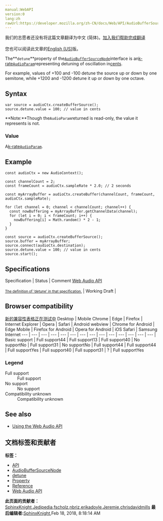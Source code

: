```yaml
---
manual:WebAPI
version:0
lang:zh
rawUrl:https://developer.mozilla.org/zh-CN/docs/Web/API/AudioBufferSourceNode/detune
---
```




<bdi>我们的志愿者还没有将这篇文章翻译为<bdi>中文 (简体)</bdi>。[加入我们帮助完成翻译](%22797 "")<br></br>您也可以阅读此文章的[English (US)](%14132 "")版。</bdi>






The**`detune`**property of the[`AudioBufferSourceNode`](%3873 "The AudioBufferSourceNode interface is an AudioScheduledSourceNode which represents an audio source consisting of in-memory audio data, stored in an AudioBuffer. It's especially useful for playing back audio which has particularly stringent timing accuracy requirements, such as for sounds that must match a specific rhythm and can be kept in memory rather than being played from disk or the network.")interface is an[k-rate](%9828 "")[`AudioParam`](%3874 "There are two kinds of AudioParam, a-rate and k-rate parameters:")representing detuning of oscillation in[cents](%14133 "").



For example, values of +100 and -100 detune the source up or down by one semitone, while +1200 and -1200 detune it up or down by one octave.


## Syntax<a name="Syntax"></a>

```
var source = audioCtx.createBufferSource();
source.detune.value = 100; // value in cents
```


**Note:**Though the`AudioParam`returned is read-only, the value it represents is not.



### Value<a name="Value"></a>


A[k-rate](%9828 "")[`AudioParam`](%3874 "There are two kinds of AudioParam, a-rate and k-rate parameters:").


## Example<a name="Example"></a>

```
const audioCtx = new AudioContext();

const channelCount = 2;
const frameCount = audioCtx.sampleRate * 2.0; // 2 seconds

const myArrayBuffer = audioCtx.createBuffer(channelCount, frameCount, audioCtx.sampleRate);

for (let channel = 0; channel < channelCount; channel++) {
  const nowBuffering = myArrayBuffer.getChannelData(channel);
  for (let i = 0; i < frameCount; i++) {
    nowBuffering[i] = Math.random() * 2 - 1;
  }
}

const source = audioCtx.createBufferSource();
source.buffer = myArrayBuffer;
source.connect(audioCtx.destination);
source.detune.value = 100; // value in cents
source.start(); 

```

## Specifications<a name="Specifications"></a>
Specification | Status | Comment 
[Web Audio API<br></br><small>The definition of &#39;detune&#39; in that specification.</small>](%22798 "") | Working Draft |  


## Browser compatibility<a name="Browser_compatibility"></a>
[新的兼容性表格正在测试中<i></i>](%3360 "")
<abbr>Desktop<i></i></abbr> | <abbr>Mobile<i></i></abbr> 
<abbr>Chrome<i></i></abbr> | <abbr>Edge<i></i></abbr> | <abbr>Firefox<i></i></abbr> | <abbr>Internet Explorer<i></i></abbr> | <abbr>Opera<i></i></abbr> | <abbr>Safari<i></i></abbr> | <abbr>Android webview<i></i></abbr> | <abbr>Chrome for Android<i></i></abbr> | <abbr>Edge Mobile<i></i></abbr> | <abbr>Firefox for Android<i></i></abbr> | <abbr>Opera for Android<i></i></abbr> | <abbr>iOS Safari<i></i></abbr> | <abbr>Samsung Internet<i></i></abbr> 
 ---  |  ---  |  ---  |  ---  |  ---  |  ---  |  ---  |  ---  |  ---  |  ---  |  ---  |  ---  |  ---  |  ---  | 
Basic support | <abbr>Full support</abbr>44 | <abbr>Full support</abbr>13 | <abbr>Full support</abbr>40 | <abbr>No support</abbr>No | <abbr>Full support</abbr>31 | <abbr>No support</abbr>No | <abbr>Full support</abbr>44 | <abbr>Full support</abbr>44 | <abbr>Full support</abbr>Yes | <abbr>Full support</abbr>40 | <abbr>Full support</abbr>31 | <abbr>?</abbr> | <abbr>Full support</abbr>Yes 


### Legend<a name="Legend"></a>
<dl><dt id=''><abbr>Full support</abbr></dt><dd>Full support</dd><dt id=''><abbr>No support</abbr></dt><dd>No support</dd><dt id=''><abbr>Compatibility unknown</abbr></dt><dd>Compatibility unknown</dd></dl>


## See also<a name="See_also"></a>

* [Using the Web Audio API](%3811 "")



## 文档标签和贡献者
**标签：**
* [API](%50 "")
* [AudioBufferSourceNode](%22791 "")
* [detune](%22799 "")
* [Property](%14490 "")
* [Reference](%3381 "")
* [Web Audio API](%3830 "")

**此页面的贡献者：**[SphinxKnight](%191 ""),[Jedipedia](%4038 ""),[fscholz](%60 ""),[nbriz](%22796 ""),[erikadoyle](%3894 ""),[Jeremie](%4470 ""),[chrisdavidmills](%3495 "")
**最后编辑者:**[SphinxKnight](%191 ""),<time>Feb 18, 2018, 8:18:14 AM</time>


